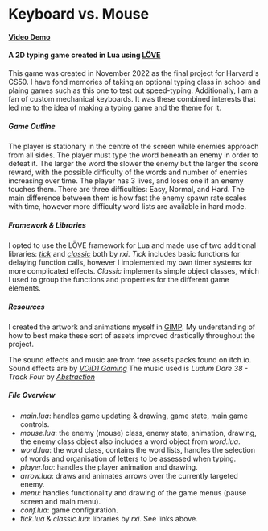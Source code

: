 # Keyboard vs. Mouse
#### [Video Demo](https://youtu.be/-27BL8dMzuA)
#### A 2D typing game created in Lua using [LÖVE](https://love2d.org/)

This game was created in November 2022 as the final project for Harvard's CS50. 
I have fond memories of taking an optional typing class in school and plaing games such as this one to test out speed-typing.
Additionally, I am a fan of custom mechanical keyboards. It was these combined interests that led me to the idea of making a typing game and the theme for it.

##### Game Outline
The player is stationary in the centre of the screen while enemies approach from all sides. The player must type the word beneath an enemy in order to defeat it.
The larger the word the slower the enemy but the larger the score reward, with the possible difficulty of the words and number of enemies increasing over time.
The player has 3 lives, and loses one if an enemy touches them. 
There are three difficulties: Easy, Normal, and Hard. 
The main difference between them is how fast the enemy spawn rate scales with time, however more difficulty word lists are available in hard mode.

##### Framework & Libraries
I opted to use the LÖVE framework for Lua and made use of two additional libraries: [*tick*](https://github.com/rxi/tick) and [*classic*](https://github.com/rxi/classic) both by *rxi*.
*Tick* includes basic functions for delaying function calls, however I implemented my own timer systems for more complicated effects.
*Classic* implements simple object classes, which I used to group the functions and properties for the different game elements.

##### Resources
I created the artwork and animations myself in [GIMP](https://www.gimp.org/).
My understanding of how to best make these sort of assets improved drastically throughout the project.

The sound effects and music are from free assets packs found on itch.io.
Sound effects are by [*VOiD1 Gaming*](https://void1gaming.itch.io/halftone-sound-effects-pack-lite)
The music used is *Ludum Dare 38 - Track Four* by [*Abstraction*](https://tallbeard.itch.io/music-loop-bundle)

##### File Overview
 - *main.lua*: handles game updating & drawing, game state, main game controls.
 - *mouse.lua*: the enemy (mouse) class, enemy state, animation, drawing, the enemy class object also includes a word object from *word.lua*.
 - *word.lua*: the word class, contains the word lists, handles the selection of words and organisation of letters to be assessed when typing.
 - *player.lua*: handles the player animation and drawing.
 - *arrow.lua*: draws and animates arrows over the currently targeted enemy.
 - *menu*: handles functionality and drawing of the game menus (pause screen and main menu).
 - *conf.lua*: game configuration.
 - *tick.lua* & *classic.lua*: libraries by *rxi*. See links above.